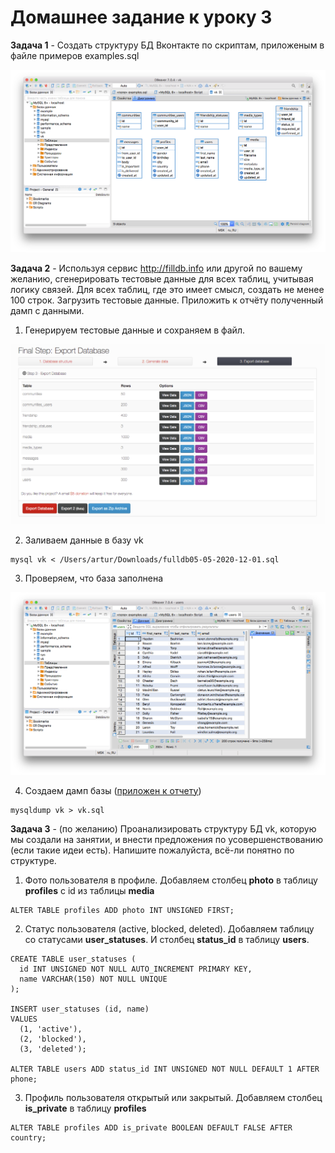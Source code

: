 # Домашнее задание к уроку 3
**Задача 1** - Создать структуру БД Вконтакте по скриптам, приложеным в файле примеров examples.sql

![image](dbeaver_vk.png)

**Задача 2** - Используя сервис http://filldb.info или другой по вашему желанию, сгенерировать тестовые данные для всех таблиц, учитывая логику связей. Для всех таблиц, где это имеет смысл, создать не менее 100 строк. Загрузить тестовые данные. Приложить к отчёту полученный дамп с данными.

1. Генерируем тестовые данные и сохраняем в файл.

![image](filldb_vk.png)

2. Заливаем данные в базу vk
```
mysql vk < /Users/artur/Downloads/fulldb05-05-2020-12-01.sql
```
3. Проверяем, что база заполнена

![image](dbeaver_vk_filled.png)

4. Создаем дамп базы ([приложен к отчету](vk.sql))
```
mysqldump vk > vk.sql
```
**Задача 3** - (по желанию) Проанализировать структуру БД vk, которую мы создали на занятии, и внести предложения по усовершенствованию (если такие идеи есть). Напишите пожалуйста, всё-ли понятно по структуре.
1. Фото пользователя в профиле. Добавляем столбец **photo** в таблицу **profiles** с id из таблицы **media**
```
ALTER TABLE profiles ADD photo INT UNSIGNED FIRST;
```
2. Статус пользователя (active, blocked, deleted). Добавляем таблицу со статусами **user_statuses**. И столбец **status_id** в таблицу **users**.
```
CREATE TABLE user_statuses (
  id INT UNSIGNED NOT NULL AUTO_INCREMENT PRIMARY KEY,
  name VARCHAR(150) NOT NULL UNIQUE
);

INSERT user_statuses (id, name)
VALUES
  (1, 'active'),
  (2, 'blocked'),
  (3, 'deleted');

ALTER TABLE users ADD status_id INT UNSIGNED NOT NULL DEFAULT 1 AFTER phone;
```
3. Профиль пользователя открытый или закрытый. Добавляем столбец **is_private** в таблицу **profiles**
```
ALTER TABLE profiles ADD is_private BOOLEAN DEFAULT FALSE AFTER country;
```
